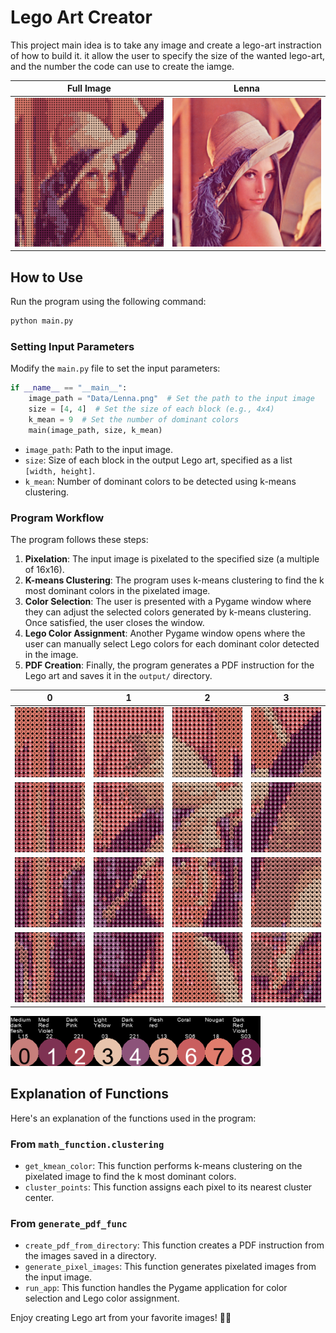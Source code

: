 # Lego Art Creator

This project main idea is to take any image and create a lego-art instraction of how to build it. it allow the user to specify the size of the wanted lego-art, and the number the code can use to create the iamge.

| Full Image                                      | Lenna                                          |
| ----------------------------------------------- | ----------------------------------------------- |
| <img src="output/full_image.png" width="400"/> | <img src="Data/Lenna.png" width="400"/>        |

## How to Use

Run the program using the following command:

```bash
python main.py
```

### Setting Input Parameters

Modify the `main.py` file to set the input parameters:

```python
if __name__ == "__main__":
    image_path = "Data/Lenna.png"  # Set the path to the input image
    size = [4, 4]  # Set the size of each block (e.g., 4x4)
    k_mean = 9  # Set the number of dominant colors
    main(image_path, size, k_mean)
```

- `image_path`: Path to the input image.
- `size`: Size of each block in the output Lego art, specified as a list `[width, height]`.
- `k_mean`: Number of dominant colors to be detected using k-means clustering.

### Program Workflow

The program follows these steps:

1. **Pixelation**: The input image is pixelated to the specified size (a multiple of 16x16).
2. **K-means Clustering**: The program uses k-means clustering to find the k most dominant colors in the pixelated image.
3. **Color Selection**: The user is presented with a Pygame window where they can adjust the selected colors generated by k-means clustering. Once satisfied, the user closes the window.
4. **Lego Color Assignment**: Another Pygame window opens where the user can manually select Lego colors for each dominant color detected in the image.
5. **PDF Creation**: Finally, the program generates a PDF instruction for the Lego art and saves it in the `output/` directory.

| 0                                      | 1                                          | 2                                     | 3                                          |
| ----------------------------------------------- | ----------------------------------------------- | ----------------------------------------------- | ----------------------------------------------- |
| <img src="output/image/sub_image_0_0.png" width="200"/> | <img src="output/image/sub_image_0_1.png" width="200"/>        | <img src="output/image/sub_image_0_2.png" width="200"/> | <img src="output/image/sub_image_0_3.png" width="200"/>        |
| <img src="output/image/sub_image_1_0.png" width="200"/> | <img src="output/image/sub_image_1_1.png" width="200"/>        | <img src="output/image/sub_image_1_2.png" width="200"/> | <img src="output/image/sub_image_1_3.png" width="200"/>        |
| <img src="output/image/sub_image_2_0.png" width="200"/> | <img src="output/image/sub_image_2_1.png" width="200"/>        | <img src="output/image/sub_image_2_2.png" width="200"/> | <img src="output/image/sub_image_2_3.png" width="200"/>        |
| <img src="output/image/sub_image_3_0.png" width="200"/> | <img src="output/image/sub_image_3_1.png" width="200"/>        | <img src="output/image/sub_image_3_2.png" width="200"/> | <img src="output/image/sub_image_3_3.png" width="200"/>        |

<img src="output/color_list.png" width="400"/>


## Explanation of Functions

Here's an explanation of the functions used in the program:

### From `math_function.clustering`

- `get_kmean_color`: This function performs k-means clustering on the pixelated image to find the k most dominant colors.
- `cluster_points`: This function assigns each pixel to its nearest cluster center.

### From `generate_pdf_func`

- `create_pdf_from_directory`: This function creates a PDF instruction from the images saved in a directory.
- `generate_pixel_images`: This function generates pixelated images from the input image.
- `run_app`: This function handles the Pygame application for color selection and Lego color assignment.

Enjoy creating Lego art from your favorite images! 🎨🧱
